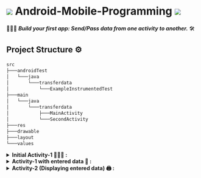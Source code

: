 # <img src="https://media.giphy.com/media/98uBZTzlXMhkk/giphy.gif" width="100px"> Android-Mobile-Programming <img src="https://media.giphy.com/media/p4NLw3I4U0idi/giphy.gif" width="100px">
👷🏻‍♂️ ***Build your first app: Send/Pass data from one activity to another.*** 🛠

## Project Structure ⚙
```
src
├───androidTest
│	└───java
│		└───transferdata
│			└───ExampleInstrumentedTest
├───main
│	└───java
│		└───transferdata
│			├───MainActivity
│			└───SecondActivity
├───res
├───drawable
├───layout
└───values
```
<details>
  <summary><strong> Initial Activity-1 👨🏻‍💻 : </strong></summary>
  <p align="center">
    <img src="./final_result/s1.png" alt="Initial Activity-1" />
  </p>
</details>
<details>
  <summary><strong> Activity-1 with entered data 📃 : </strong></summary>
  <p align="center">
    <img src="./final_result/s2.png" alt="Activity-1 with entered data" />
  </p>
</details>
<details>
  <summary><strong> Activity-2 (Displaying entered data) 🖨 : </strong></summary>
  <p align="center">
    <img src="./final_result/s3.png" alt="Activity-2" />
  </p>
</details>
